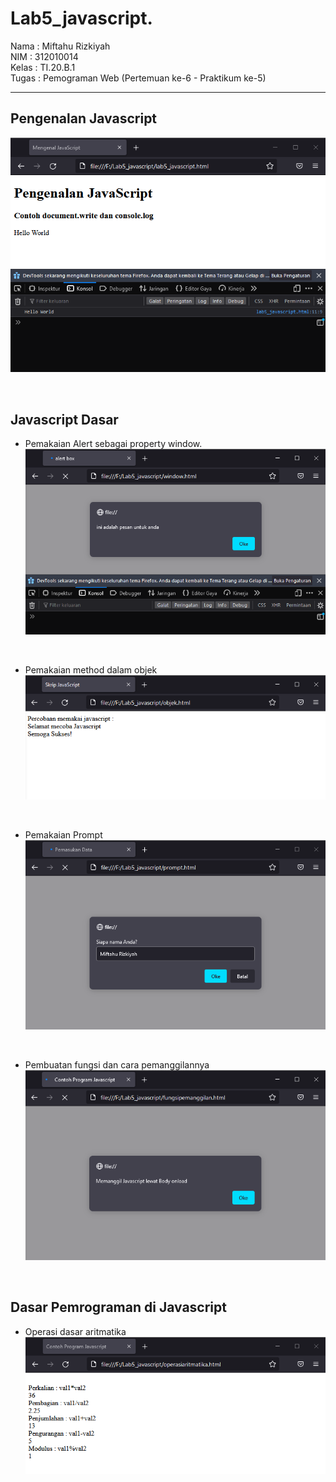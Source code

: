 # Lab5_javascript.

Nama  : Miftahu Rizkiyah <br>
NIM   : 312010014 <br>
Kelas : TI.20.B.1 <br>
Tugas : Pemograman Web (Pertemuan ke-6 - Praktikum ke-5) <br>

-----------------------------------------

## **Pengenalan Javascript**

![Contoh document.write dan console.log](gambar/1.png)

<br>

## **Javascript Dasar**

* Pemakaian Alert sebagai property window. <br>
![Pemakaian Alert sebagai property window](gambar/2.png)

<br>

* Pemakaian method dalam objek <br>
![Pemakaian method dalam objek](gambar/33.png)

<br>

* Pemakaian Prompt <br>
![Pemakaian Prompt](gambar/4.png)

<br>

* Pembuatan fungsi dan cara pemanggilannya <br>
![Pembuatan fungsi dan cara pemanggilannya](gambar/5.png)

<br>

## Dasar Pemrograman di Javascript

* Operasi dasar aritmatika<br>
![Operasi dasar aritmatika](gambar/6.png)